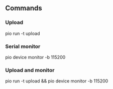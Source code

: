 
## Commands

### Upload
pio run -t upload

### Serial monitor
pio device monitor -b 115200



### Upload and monitor
pio run -t upload && pio device monitor -b 115200
